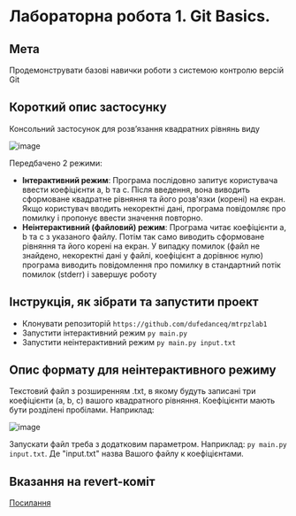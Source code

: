 # Лабораторна робота 1. Git Basics.
## Мета
Продемонструвати базові навички роботи з системою контролю версій Git
## Короткий опис застосунку
Консольний застосунок для розв’язання квадратних рівнянь виду 

![image](https://github.com/user-attachments/assets/cace3e6a-186e-42ba-be55-964b200b23c9)

Передбачено 2 режими:
- **Інтерактивний режим**: Програма послідовно запитує користувача ввести коефіцієнти a, b та c. Після введення, вона виводить сформоване квадратне рівняння та його розв'язки (корені) на екран. Якщо користувач вводить некоректні дані, програма повідомляє про помилку і пропонує ввести значення повторно.
- **Неінтерактивний (файловий) режим**: Програма читає коефіцієнти a, b та c з указаного файлу. Потім так само виводить сформоване рівняння та його корені на екран. У випадку помилок (файл не знайдено, некоректні дані у файлі, коефіцієнт a дорівнює нулю) програма виводить повідомлення про помилку в стандартний потік помилок (stderr) і завершує роботу

## Інструкція, як зібрати та запустити проект

- Клонувати репозиторій `https://github.com/dufedanceq/mtrpzlab1`
- Запустити інтерактивний режим `py main.py`
- Запустити неінтерактивний режим `py main.py input.txt `

## Опис формату для неінтерактивного режиму
Текстовий файл з розширенням .txt, в якому будуть записані три коефіцієнти (a, b, c) вашого квадратного рівняння. Коефіцієнти мають бути розділені пробілами. Наприклад:

![image](https://github.com/user-attachments/assets/5dd15b9a-9fb6-4d07-9e27-825359693977)

Запускати файл треба з додатковим параметром. Наприклад: `py main.py input.txt`. Де "input.txt" назва Вашого файлу к коефіцієнтами.

## Вказання на revert-коміт
[Посилання]()
